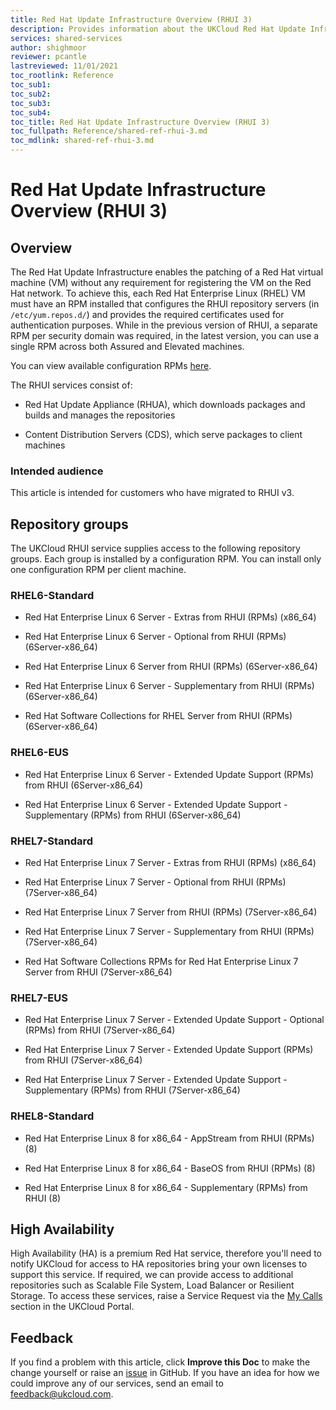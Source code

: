 ```yaml
---
title: Red Hat Update Infrastructure Overview (RHUI 3)
description: Provides information about the UKCloud Red Hat Update Infrastructure (RHUI 3)
services: shared-services
author: shighmoor
reviewer: pcantle
lastreviewed: 11/01/2021
toc_rootlink: Reference
toc_sub1: 
toc_sub2:
toc_sub3:
toc_sub4:
toc_title: Red Hat Update Infrastructure Overview (RHUI 3)
toc_fullpath: Reference/shared-ref-rhui-3.md
toc_mdlink: shared-ref-rhui-3.md
---
```


# Red Hat Update Infrastructure Overview (RHUI 3)

## Overview

The Red Hat Update Infrastructure enables the patching of a Red Hat virtual machine (VM) without any requirement for registering the VM on the Red Hat network. To achieve this, each Red Hat Enterprise Linux (RHEL) VM must have an RPM installed that configures the RHUI repository servers (in `/etc/yum.repos.d/`) and provides the required certificates used for authentication purposes. While in the previous version of RHUI, a separate RPM per security domain was required, in the latest version, you can use a single RPM across both Assured and Elevated machines.

You can view available configuration RPMs [here](https://rh-cds.ukcloud.com/redhat/client_rpms/).

The RHUI services consist of:

- Red Hat Update Appliance (RHUA), which downloads packages and builds and manages the repositories

- Content Distribution Servers (CDS), which serve packages to client machines

### Intended audience

This article is intended for customers who have migrated to RHUI v3.

## Repository groups

The UKCloud RHUI service supplies access to the following repository groups. Each group is installed by a configuration RPM. You can install only one configuration RPM per client machine.

### RHEL6-Standard

- Red Hat Enterprise Linux 6 Server - Extras from RHUI (RPMs) (x86_64)

- Red Hat Enterprise Linux 6 Server - Optional from RHUI (RPMs) (6Server-x86_64)

- Red Hat Enterprise Linux 6 Server from RHUI (RPMs) (6Server-x86_64)
     
- Red Hat Enterprise Linux 6 Server - Supplementary from RHUI (RPMs) (6Server-x86_64)

- Red Hat Software Collections for RHEL Server from RHUI (RPMs) (6Server-x86_64)

### RHEL6-EUS

- Red Hat Enterprise Linux 6 Server - Extended Update Support (RPMs) from RHUI (6Server-x86_64)

- Red Hat Enterprise Linux 6 Server - Extended Update Support - Supplementary (RPMs) from RHUI (6Server-x86_64)

### RHEL7-Standard

- Red Hat Enterprise Linux 7 Server - Extras from RHUI (RPMs) (x86_64)

- Red Hat Enterprise Linux 7 Server - Optional from RHUI (RPMs) (7Server-x86_64)

- Red Hat Enterprise Linux 7 Server from RHUI (RPMs) (7Server-x86_64)

- Red Hat Enterprise Linux 7 Server - Supplementary from RHUI (RPMs) (7Server-x86_64)

- Red Hat Software Collections RPMs for Red Hat Enterprise Linux 7 Server from RHUI (7Server-x86_64)

### RHEL7-EUS

- Red Hat Enterprise Linux 7 Server - Extended Update Support - Optional (RPMs) from RHUI (7Server-x86_64)

- Red Hat Enterprise Linux 7 Server - Extended Update Support (RPMs) from RHUI (7Server-x86_64)

- Red Hat Enterprise Linux 7 Server - Extended Update Support - Supplementary (RPMs) from RHUI (7Server-x86_64)

### RHEL8-Standard

- Red Hat Enterprise Linux 8 for x86_64 - AppStream from RHUI (RPMs) (8)

- Red Hat Enterprise Linux 8 for x86_64 - BaseOS from RHUI (RPMs) (8)

- Red Hat Enterprise Linux 8 for x86_64 - Supplementary (RPMs) from RHUI (8)

## High Availability

High Availability (HA) is a premium Red Hat service, therefore you'll need to notify UKCloud for access to HA repositories bring your own licenses to support this service. If required, we can provide access to additional repositories such as Scalable File System, Load Balancer or Resilient Storage. To access these services, raise a Service Request via the [My Calls](https://portal.skyscapecloud.com/support/ivanti) section in the UKCloud Portal.

## Feedback

If you find a problem with this article, click **Improve this Doc** to make the change yourself or raise an [issue](https://github.com/UKCloud/documentation/issues) in GitHub. If you have an idea for how we could improve any of our services, send an email to <feedback@ukcloud.com>.
